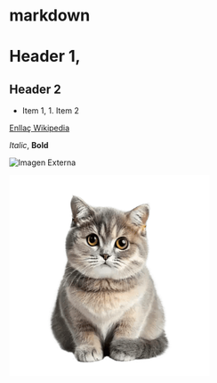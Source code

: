 # markdown
# Header 1, 
## Header 2
* Item 1, 1. Item 2

[Enllaç Wikipedia](https://es.wikipedia.org/wiki/Wikipedia:Portada)

*Italic*, **Bold**

![Imagen Externa](https://iescelia.org/web/wp-content/uploads/2012/05/iescelia_1950.jpg)

![Gato](/cat.png)

